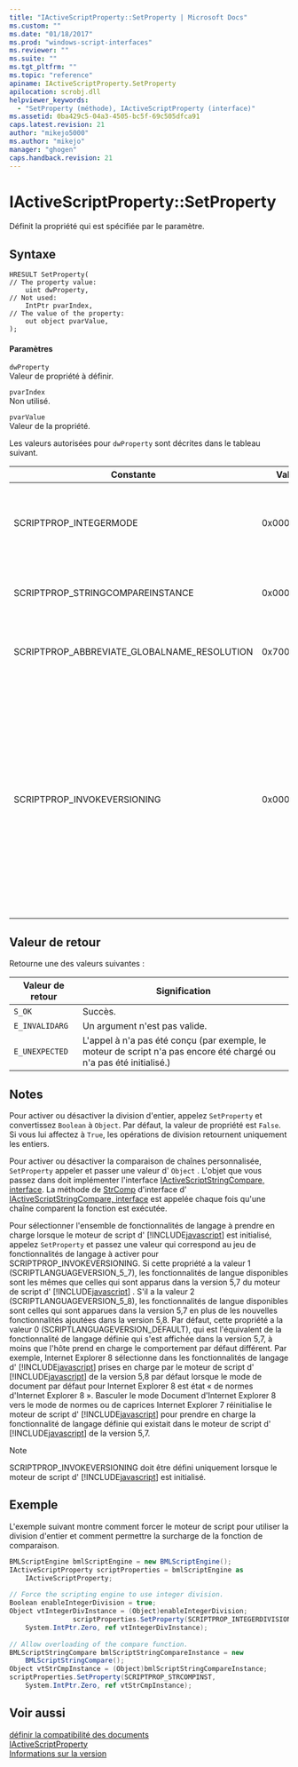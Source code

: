 ```yaml
---
title: "IActiveScriptProperty::SetProperty | Microsoft Docs"
ms.custom: ""
ms.date: "01/18/2017"
ms.prod: "windows-script-interfaces"
ms.reviewer: ""
ms.suite: ""
ms.tgt_pltfrm: ""
ms.topic: "reference"
apiname: IActiveScriptProperty.SetProperty
apilocation: scrobj.dll
helpviewer_keywords: 
  - "SetProperty (méthode), IActiveScriptProperty (interface)"
ms.assetid: 0ba429c5-04a3-4505-bc5f-69c505dfca91
caps.latest.revision: 21
author: "mikejo5000"
ms.author: "mikejo"
manager: "ghogen"
caps.handback.revision: 21
---
```

# IActiveScriptProperty::SetProperty
Définit la propriété qui est spécifiée par le paramètre.  
  
## Syntaxe  
  
```  
HRESULT SetProperty(  
// The property value:  
    uint dwProperty,    
// Not used:   
    IntPtr pvarIndex,    
// The value of the property:   
    out object pvarValue,    
);  
```  
  
#### Paramètres  
 `dwProperty`  
 Valeur de propriété à définir.  
  
 `pvarIndex`  
 Non utilisé.  
  
 `pvarValue`  
 Valeur de la propriété.  
  
 Les valeurs autorisées pour `dwProperty` sont décrites dans le tableau suivant.  
  
|Constante|Valeur|Signification|  
|---------------|------------|-------------------|  
|SCRIPTPROP\_INTEGERMODE|0x00003000|Force le moteur de script pour se diviser en mode entier au lieu du mode de virgule flottante.  La valeur par défaut est `False`.|  
|SCRIPTPROP\_STRINGCOMPAREINSTANCE|0x00003001|Permet la chaîne comparent la fonction du moteur de script à remplacer.|  
|SCRIPTPROP\_ABBREVIATE\_GLOBALNAME\_RESOLUTION|0x70000002|Informe le moteur de script qu'aucun moteur de script n'existe pas à fournir à l'objet global.|  
|SCRIPTPROP\_INVOKEVERSIONING|0x00004000|Force le moteur de script d' [!INCLUDE[javascript](../../javascript/includes/javascript-md.md)] pour sélectionner un ensemble de fonctionnalités de langage à prendre en charge.  L'ensemble de fonctionnalités de langage par défaut prises en charge par le moteur de script d' [!INCLUDE[javascript](../../javascript/includes/javascript-md.md)] équivaut à la fonctionnalité de langage définie qui s'est affichée dans la version 5,7 du moteur de script d' [!INCLUDE[javascript](../../javascript/includes/javascript-md.md)] .|  
  
## Valeur de retour  
 Retourne une des valeurs suivantes :  
  
|Valeur de retour|Signification|  
|----------------------|-------------------|  
|`S_OK`|Succès.|  
|`E_INVALIDARG`|Un argument n'est pas valide.|  
|`E_UNEXPECTED`|L'appel à n'a pas été conçu \(par exemple, le moteur de script n'a pas encore été chargé ou n'a pas été initialisé.\)|  
  
## Notes  
 Pour activer ou désactiver la division d'entier, appelez `SetProperty` et convertissez `Boolean` à `Object`.  Par défaut, la valeur de propriété est `False`.  Si vous lui affectez à `True`, les opérations de division retournent uniquement les entiers.  
  
 Pour activer ou désactiver la comparaison de chaînes personnalisée, `SetProperty` appeler et passer une valeur d' `Object` .  L'objet que vous passez dans doit implémenter l'interface [IActiveScriptStringCompare, interface](../../winscript/reference/iactivescriptstringcompare-interface.md).  La méthode de [StrComp](../../winscript/reference/iactivescriptstringcompare-strcomp.md) d'interface d' [IActiveScriptStringCompare, interface](../../winscript/reference/iactivescriptstringcompare-interface.md) est appelée chaque fois qu'une chaîne comparent la fonction est exécutée.  
  
 Pour sélectionner l'ensemble de fonctionnalités de langage à prendre en charge lorsque le moteur de script d' [!INCLUDE[javascript](../../javascript/includes/javascript-md.md)] est initialisé, appelez `SetProperty` et passez une valeur qui correspond au jeu de fonctionnalités de langage à activer pour SCRIPTPROP\_INVOKEVERSIONING.  Si cette propriété a la valeur 1 \(SCRIPTLANGUAGEVERSION\_5\_7\), les fonctionnalités de langue disponibles sont les mêmes que celles qui sont apparus dans la version 5,7 du moteur de script d' [!INCLUDE[javascript](../../javascript/includes/javascript-md.md)] .  S'il a la valeur 2 \(SCRIPTLANGUAGEVERSION\_5\_8\), les fonctionnalités de langue disponibles sont celles qui sont apparues dans la version 5,7 en plus de les nouvelles fonctionnalités ajoutées dans la version 5,8.  Par défaut, cette propriété a la valeur 0 \(SCRIPTLANGUAGEVERSION\_DEFAULT\), qui est l'équivalent de la fonctionnalité de langage définie qui s'est affichée dans la version 5,7, à moins que l'hôte prend en charge le comportement par défaut différent.  Par exemple, Internet Explorer 8 sélectionne dans les fonctionnalités de langage d' [!INCLUDE[javascript](../../javascript/includes/javascript-md.md)] prises en charge par le moteur de script d' [!INCLUDE[javascript](../../javascript/includes/javascript-md.md)] de la version 5,8 par défaut lorsque le mode de document par défaut pour Internet Explorer 8 est état « de normes d'Internet Explorer 8 ».  Basculer le mode Document d'Internet Explorer 8 vers le mode de normes ou de caprices Internet Explorer 7 réinitialise le moteur de script d' [!INCLUDE[javascript](../../javascript/includes/javascript-md.md)] pour prendre en charge la fonctionnalité de langage définie qui existait dans le moteur de script d' [!INCLUDE[javascript](../../javascript/includes/javascript-md.md)] de la version 5,7.  
  
> [!NOTE]
>  SCRIPTPROP\_INVOKEVERSIONING doit être défini uniquement lorsque le moteur de script d' [!INCLUDE[javascript](../../javascript/includes/javascript-md.md)] est initialisé.  
  
## Exemple  
 L'exemple suivant montre comment forcer le moteur de script pour utiliser la division d'entier et comment permettre la surcharge de la fonction de comparaison.  
  
```csharp  
BMLScriptEngine bmlScriptEngine = new BMLScriptEngine();  
IActiveScriptProperty scriptProperties = bmlScriptEngine as   
    IActiveScriptProperty;  
  
// Force the scripting engine to use integer division.  
Boolean enableIntegerDivision = true;  
Object vtIntegerDivInstance = (Object)enableIntegerDivision;  
                scriptProperties.SetProperty(SCRIPTPROP_INTEGERDIVISION,   
    System.IntPtr.Zero, ref vtIntegerDivInstance);  
  
// Allow overloading of the compare function.  
BMLScriptStringCompare bmlScriptStringCompareInstance = new   
    BMLScriptStringCompare();  
Object vtStrCmpInstance = (Object)bmlScriptStringCompareInstance;  
scriptProperties.SetProperty(SCRIPTPROP_STRCOMPINST,   
    System.IntPtr.Zero, ref vtStrCmpInstance);  
```  
  
## Voir aussi  
 [définir la compatibilité des documents](http://msdn.microsoft.com/library/cc288325)   
 [IActiveScriptProperty](../../winscript/reference/iactivescriptproperty.md)   
 [Informations sur la version](../../javascript/reference/javascript-version-information.md)